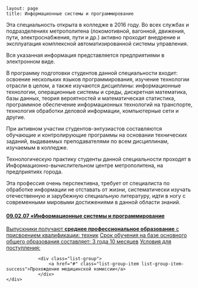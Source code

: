 ```
layout: page
title: Информационные системы и программирование
```

Эта специальность открыта в колледже в 2016 году. Во всех службах и подразделениях метрополитена (локомотивной, вагонной, движения, пути, электроснабжения, пути и др.) активно проходит внедрение и эксплуатация комплексной автоматизированной системы управления.

Вся указанная информация представляется предприятиями в электронном виде.

В программу подготовки студентов данной специальности входит: освоение нескольких языков программирования, изучение технологии отрасли в целом, а также изучаются дисциплины: информационные технологии, операционные системы и среды, дискретная математика, базы данных, теория вероятностей и математическая статистика, программное обеспечение информационных технологий на транспорте, технология обработки деловой информации, компьютерные сети и другие.

При активном участии студентов-энтузиастов составляются обучающие и контролирующие программы на основании технических заданий, выдаваемых преподавателями по всем дисциплинам, изучаемым в колледже.

Технологическую практику студенты данной специальности проходят в Информационно-вычислительном центре метрополитена, на предприятиях города.

Эта профессия очень перспективна, требует от специалиста по обработке информации не отставать от жизни, систематически изучать отечественную и зарубежную специальную литературу, идти в ногу с современными мировыми достижениями в данной области знаний.



<div class="just-padding">
<div class="list-group list-group-root well">
  <a href="#" class="list-group-item">
    <h4 class="list-group-item-heading">
      09.02.07 «Информационные системы и программирование</h4>
    <div class="list-group">
      <a href="#" class="list-group-item">Выпускники получают <strong>среднее профессиональное образование</strong> с присвоением квалификации: <span class="badge info">техник</span></a>
      <a href="#" class="list-group-item list-group-item-info">Срок обучения на базе основного общего образования составляет: <span class="badge">3 года 10 месяцев</span></a>
      <a href="#" class="list-group-item list-group-item-success">Условия для поступления:			</a>

				<div class="list-group">
					<a href="#" class="list-group-item list-group-item-success">Прохождение медицинской комиссии</a>
				</div>
    </div>
  </a>
</div>
</div>
